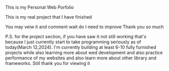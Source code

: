 This is my Personal Web Porfolio

This is my real project that I have finished

You may veiw it and comment wait do I need to improve
Thank you so much

P.S. for the project section, if you have saw it not still working that's because I just currently start to take programming seriously as of today(March 12,2024). I'm currently building at least 6-10 fully furnished projects
while also learning more about wed development and also practice performance of my websites and also learn more about other library and frameworks. Still thank you for viewing it
